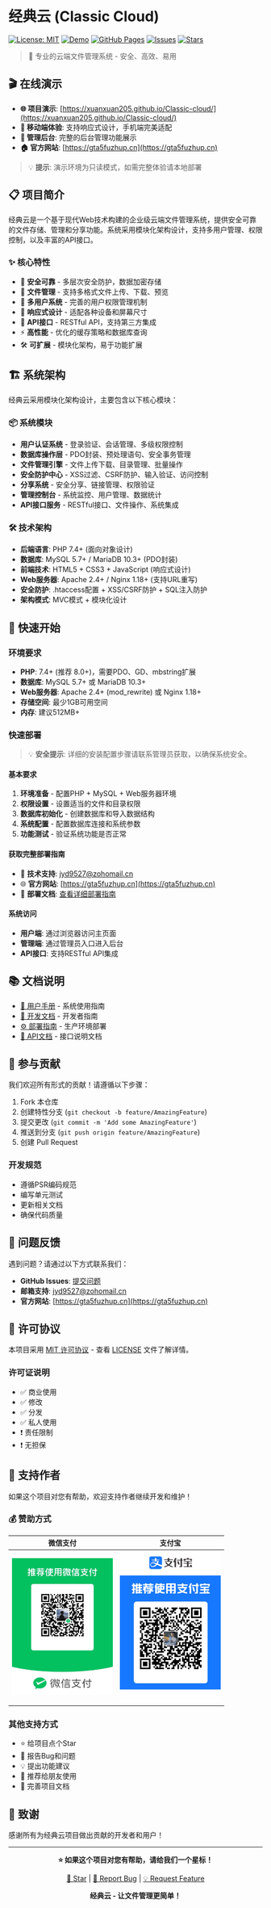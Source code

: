 # 经典云 (Classic Cloud)

[![License: MIT](https://img.shields.io/badge/License-MIT-yellow.svg)](https://opensource.org/licenses/MIT)
[![Demo](https://img.shields.io/badge/Demo-在线演示-blue)](https://xuanxuan205.github.io/Classic-cloud/)
[![GitHub Pages](https://img.shields.io/badge/GitHub%20Pages-Live-brightgreen)](https://xuanxuan205.github.io/Classic-cloud/)
[![Issues](https://img.shields.io/github/issues/xuanxuan205/Classic-cloud)](https://github.com/xuanxuan205/Classic-cloud/issues)
[![Stars](https://img.shields.io/github/stars/xuanxuan205/Classic-cloud)](https://github.com/xuanxuan205/Classic-cloud/stargazers)

> 🚀 专业的云端文件管理系统 - 安全、高效、易用

## 🎬 在线演示

- **🌐 项目演示**: [https://xuanxuan205.github.io/Classic-cloud/](https://xuanxuan205.github.io/Classic-cloud/)
- **📱 移动端体验**: 支持响应式设计，手机端完美适配
- **🔧 管理后台**: 完整的后台管理功能展示
- **🏠 官方网站**: [https://gta5fuzhup.cn](https://gta5fuzhup.cn)

> 💡 **提示**: 演示环境为只读模式，如需完整体验请本地部署

## 📋 项目简介

经典云是一个基于现代Web技术构建的企业级云端文件管理系统，提供安全可靠的文件存储、管理和分享功能。系统采用模块化架构设计，支持多用户管理、权限控制，以及丰富的API接口。

### ✨ 核心特性

- 🔐 **安全可靠** - 多层次安全防护，数据加密存储
- 📁 **文件管理** - 支持多格式文件上传、下载、预览
- 👥 **多用户系统** - 完善的用户权限管理机制
- 🎨 **响应式设计** - 适配各种设备和屏幕尺寸
- 🔌 **API接口** - RESTful API，支持第三方集成
- ⚡ **高性能** - 优化的缓存策略和数据库查询
- 🛠️ **可扩展** - 模块化架构，易于功能扩展

## 🏗️ 系统架构

经典云采用模块化架构设计，主要包含以下核心模块：

### 📦 系统模块
- **用户认证系统** - 登录验证、会话管理、多级权限控制
- **数据库操作层** - PDO封装、预处理语句、安全事务管理
- **文件管理引擎** - 文件上传下载、目录管理、批量操作
- **安全防护中心** - XSS过滤、CSRF防护、输入验证、访问控制
- **分享系统** - 安全分享、链接管理、权限验证
- **管理控制台** - 系统监控、用户管理、数据统计
- **API接口服务** - RESTful接口、文件操作、系统集成

### 🛠️ 技术架构
- **后端语言**: PHP 7.4+ (面向对象设计)
- **数据库**: MySQL 5.7+ / MariaDB 10.3+ (PDO封装)
- **前端技术**: HTML5 + CSS3 + JavaScript (响应式设计)
- **Web服务器**: Apache 2.4+ / Nginx 1.18+ (支持URL重写)
- **安全防护**: .htaccess配置 + XSS/CSRF防护 + SQL注入防护
- **架构模式**: MVC模式 + 模块化设计

## 🚀 快速开始

### 环境要求

- **PHP**: 7.4+ (推荐 8.0+)，需要PDO、GD、mbstring扩展
- **数据库**: MySQL 5.7+ 或 MariaDB 10.3+
- **Web服务器**: Apache 2.4+ (mod_rewrite) 或 Nginx 1.18+
- **存储空间**: 最少1GB可用空间
- **内存**: 建议512MB+

### 快速部署

> 💡 **安全提示**: 详细的安装配置步骤请联系管理员获取，以确保系统安全。

#### 基本要求
1. **环境准备** - 配置PHP + MySQL + Web服务器环境
2. **权限设置** - 设置适当的文件和目录权限
3. **数据库初始化** - 创建数据库和导入数据结构
4. **系统配置** - 配置数据库连接和系统参数
5. **功能测试** - 验证系统功能是否正常

#### 获取完整部署指南
- 📧 **技术支持**: [jyd9527@zohomail.cn](mailto:jyd9527@zohomail.cn)
- 🌐 **官方网站**: [https://gta5fuzhup.cn](https://gta5fuzhup.cn)
- 📖 **部署文档**: [查看详细部署指南](docs/deployment.md)

#### 系统访问
- **用户端**: 通过浏览器访问主页面
- **管理端**: 通过管理员入口进入后台
- **API接口**: 支持RESTful API集成

## 📚 文档说明

- [📖 用户手册](docs/user-guide.md) - 系统使用指南
- [🔧 开发文档](docs/development.md) - 开发者指南
- [⚙️ 部署指南](docs/deployment.md) - 生产环境部署
- [🔌 API文档](docs/api.md) - 接口说明文档

## 🤝 参与贡献

我们欢迎所有形式的贡献！请遵循以下步骤：

1. Fork 本仓库
2. 创建特性分支 (`git checkout -b feature/AmazingFeature`)
3. 提交更改 (`git commit -m 'Add some AmazingFeature'`)
4. 推送到分支 (`git push origin feature/AmazingFeature`)
5. 创建 Pull Request

### 开发规范

- 遵循PSR编码规范
- 编写单元测试
- 更新相关文档
- 确保代码质量

## 🐛 问题反馈

遇到问题？请通过以下方式联系我们：

- **GitHub Issues**: [提交问题](https://github.com/xuanxuan205/Classic-cloud/issues)
- **邮箱支持**: [jyd9527@zohomail.cn](mailto:jyd9527@zohomail.cn)
- **官方网站**: [https://gta5fuzhup.cn](https://gta5fuzhup.cn)

## 📄 许可协议

本项目采用 [MIT 许可协议](LICENSE) - 查看 [LICENSE](LICENSE) 文件了解详情。

### 许可证说明

- ✅ 商业使用
- ✅ 修改
- ✅ 分发
- ✅ 私人使用
- ❗ 责任限制
- ❗ 无担保

## 💖 支持作者

如果这个项目对您有帮助，欢迎支持作者继续开发和维护！

### 💰 赞助方式

<div align="center">

| 微信支付 | 支付宝 |
|---------|--------|
| <img src="https://raw.githubusercontent.com/xuanxuan205/Classic-cloud/main/images/wechat_qr_3.png" width="200" alt="微信收款码"> | <img src="https://raw.githubusercontent.com/xuanxuan205/Classic-cloud/main/images/alipay_qr_3.png" width="200" alt="支付宝收款码"> |

</div>

### 其他支持方式
- ⭐ 给项目点个Star
- 🐛 报告Bug和问题
- 💡 提出功能建议
- 📢 推荐给朋友使用
- 📝 完善项目文档

## 🙏 致谢

感谢所有为经典云项目做出贡献的开发者和用户！

---

<div align="center">

**⭐ 如果这个项目对您有帮助，请给我们一个星标！**

[🌟 Star](https://github.com/xuanxuan205/Classic-cloud) | [🐛 Report Bug](https://github.com/xuanxuan205/Classic-cloud/issues) | [💡 Request Feature](https://github.com/xuanxuan205/Classic-cloud/issues)

**经典云 - 让文件管理更简单！**

</div>